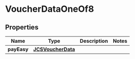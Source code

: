 

# VoucherDataOneOf8


## Properties

| Name | Type | Description | Notes |
|------------ | ------------- | ------------- | -------------|
|**payEasy** | [**JCSVoucherData**](JCSVoucherData.md) |  |  |



